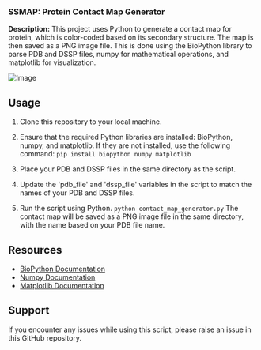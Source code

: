 ### SSMAP: Protein Contact Map Generator ###

**Description:** This project uses Python to generate a contact map for protein, which is color-coded based on its secondary structure. The map is then saved as a PNG image file. This is done using the BioPython library to parse PDB and DSSP files, numpy for mathematical operations, and matplotlib for visualization.

![Image](https://user-images.githubusercontent.com/26382402/255214871-2a430882-1989-4d99-800e-2def4ccafa57.png)

## Usage ##

1. Clone this repository to your local machine.
2. Ensure that the required Python libraries are installed: BioPython, numpy, and matplotlib. If they are not installed, use the following command:
`pip install biopython numpy matplotlib`

1. Place your PDB and DSSP files in the same directory as the script.
2. Update the 'pdb_file' and 'dssp_file' variables in the script to match the names of your PDB and DSSP files.
3. Run the script using Python.
`python contact_map_generator.py`
The contact map will be saved as a PNG image file in the same directory, with the name based on your PDB file name. 
## Resources ##

- [BioPython Documentation](https://biopython.org/wiki/Documentation)
- [Numpy Documentation](https://numpy.org/doc/)
- [Matplotlib Documentation](https://matplotlib.org/stable/users/index.html)

## Support ##

If you encounter any issues while using this script, please raise an issue in this GitHub repository.
